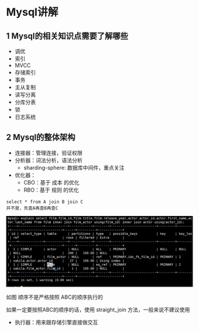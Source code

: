 # Mysql讲解

<!--https://www.bilibili.com/video/BV1bD4y1m7RU?from=search&seid=2211861062542380942-->

## 1 Mysql的相关知识点需要了解哪些
* 调优
* 索引
* MVCC
* 存储索引
* 事务
* 主从复制
* 读写分离
* 分库分表
* 锁
* 日志系统

## 2 Mysql的整体架构
* 连接器：管理连接，验证权限
* 分析器：词法分析，语法分析
  * sharding-sphere: 数据库中间件，重点关注
* 优化器：
  * CBO：基于 成本 的优化
  * RBO：基于 规则 的优化
```
select * from A join B join C
并不是，先查A再查B再查C
```
![](images/2F4733C7-00F5-4417-9F45-15F56F1040F6.png)

如图 顺序不是严格按照 ABC的顺序执行的

如果一定要按照ABC的顺序的话，使用 straight_join 方法，一般来说不建议使用

* 执行器：用来跟存储引擎直接做交互

